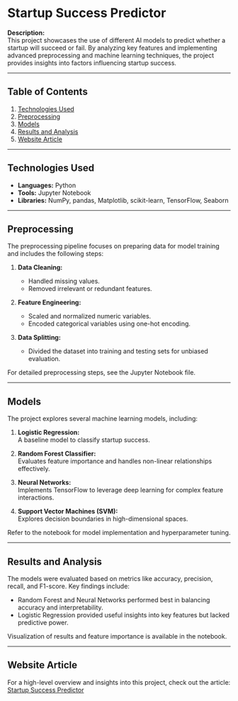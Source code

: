# Startup Success Predictor

**Description:**  
This project showcases the use of different AI models to predict whether a startup will succeed or fail. By analyzing key features and implementing advanced preprocessing and machine learning techniques, the project provides insights into factors influencing startup success.

---

## Table of Contents

1. [Technologies Used](#technologies-used)
2. [Preprocessing](#preprocessing)
3. [Models](#models)
4. [Results and Analysis](#results-and-analysis)
5. [Website Article](#website-article)

---

## Technologies Used

- **Languages:** Python  
- **Tools:** Jupyter Notebook  
- **Libraries:** NumPy, pandas, Matplotlib, scikit-learn, TensorFlow, Seaborn  

---

## Preprocessing

The preprocessing pipeline focuses on preparing data for model training and includes the following steps:

1. **Data Cleaning:**  
   - Handled missing values.
   - Removed irrelevant or redundant features.

2. **Feature Engineering:**  
   - Scaled and normalized numeric variables.
   - Encoded categorical variables using one-hot encoding.

3. **Data Splitting:**  
   - Divided the dataset into training and testing sets for unbiased evaluation.

For detailed preprocessing steps, see the Jupyter Notebook file.

---

## Models

The project explores several machine learning models, including:

1. **Logistic Regression:**  
   A baseline model to classify startup success.

2. **Random Forest Classifier:**  
   Evaluates feature importance and handles non-linear relationships effectively.

3. **Neural Networks:**  
   Implements TensorFlow to leverage deep learning for complex feature interactions.

4. **Support Vector Machines (SVM):**  
   Explores decision boundaries in high-dimensional spaces.

Refer to the notebook for model implementation and hyperparameter tuning.

---

## Results and Analysis

The models were evaluated based on metrics like accuracy, precision, recall, and F1-score. Key findings include:

- Random Forest and Neural Networks performed best in balancing accuracy and interpretability.
- Logistic Regression provided useful insights into key features but lacked predictive power.

Visualization of results and feature importance is available in the notebook.

---

## Website Article

For a high-level overview and insights into this project, check out the article:  
[Startup Success Predictor](https://rileydrcelik.com/engineering/startup_predictor/startup.html)

